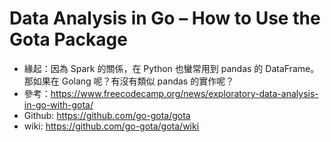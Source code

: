 # Data Analysis in Go – How to Use the Gota Package

* 緣起：因為 Spark 的關係，在 Python 也蠻常用到 pandas 的 DataFrame。那如果在 Golang 呢？有沒有類似 pandas 的實作呢？
* 參考：https://www.freecodecamp.org/news/exploratory-data-analysis-in-go-with-gota/
* Github: https://github.com/go-gota/gota
* wiki: https://github.com/go-gota/gota/wiki
